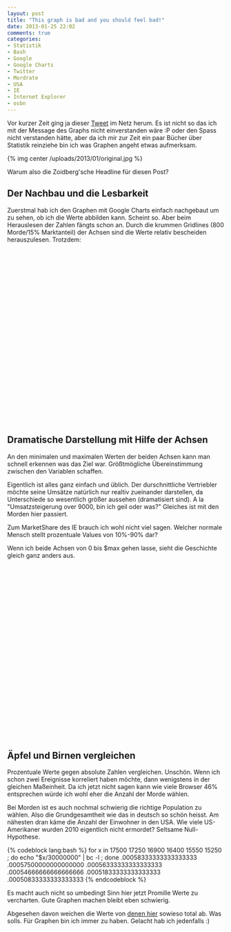 ```yaml
---
layout: post
title: "This graph is bad and you should feel bad!"
date: 2013-01-25 22:02
comments: true
categories:
- Statistik
- Bash
- Google
- Google Charts
- Twitter
- Mordrate
- USA
- IE
- Internet Explorer
- osbn
---
```


Vor kurzer Zeit ging ja dieser [Tweet](http://twitter.com/altonncf/status/293392615225823232) im Netz herum.
Es ist nicht so das ich mit der Message des Graphs nicht einverstanden wäre :P oder den Spass nicht verstanden hätte,
aber da ich mir zur Zeit ein paar Bücher über Statistik reinziehe bin ich was Graphen angeht etwas
aufmerksam.

{% img center /uploads/2013/01/original.jpg %}

Warum also die Zoidberg'sche Headline für diesen Post?

## Der Nachbau und die Lesbarkeit

Zuerstmal hab ich den Graphen mit Google Charts einfach nachgebaut um zu sehen,
ob ich die Werte abbilden kann. Scheint so. Aber beim Herauslesen der Zahlen fängts
schon an. Durch die krummen Gridlines (800 Morde/15% Marktanteil) der Achsen sind
die Werte relativ bescheiden herauszulesen. Trotzdem:

<script type="text/javascript" src="http://www.google.com/jsapi"></script>
<script type="text/javascript">
google.load('visualization', '1', {packages: ['corechart']});
</script>
<script type="text/javascript">
function drawVisualization() {
var data = new google.visualization.DataTable();
data.addColumn('string', 'Year');
data.addColumn('number', 'Murders in US');
data.addColumn('number', 'IE Marketshare in %');
data.addRow(["2006", 17500, 74]);
data.addRow(["2007", 17250, 71]);
data.addRow(["2008", 16900, 66]);
data.addRow(["2009", 16400, 48]);
data.addRow(["2010", 15550, 34]);
data.addRow(["2011", 15250, 32]);
new
google.visualization.LineChart(document.getElementById('rebuild')).
draw(data, {curveType: "function",width: 500, height: 400, title: "Internet Explorer vs. Murder Rate",
vAxes: {0: {logScale: false,minValue:14000},
1: {logScale: false,
minValue:15,maxValue:90}},
series:{
0:{targetAxisIndex:0},
0:{type: "bars", color: "#96d777"},
1:{targetAxisIndex:1,color: "#3399FF",lineWidth: 3,pointSize: 12}}}
);
}
google.setOnLoadCallback(drawVisualization);
</script>
<center>
<div id="rebuild" style="width: 500px; height: 400px;"></div>
</center>


## Dramatische Darstellung mit Hilfe der Achsen

An den minimalen und maximalen Werten der beiden Achsen kann man schnell
erkennen was das Ziel war. Größtmögliche Übereinstimmung zwischen
den Variablen schaffen.

Eigentlich ist alles ganz einfach und üblich. Der durschnittliche Vertriebler
möchte seine Umsätze natürlich nur realtiv zueinander darstellen, da Unterschiede
so wesentlich größer aussehen (dramatisiert sind). A la "Umsatzsteigerung over 9000, bin ich geil oder was?"
Gleiches ist mit den Morden hier passiert.

Zum MarketShare des IE brauch ich wohl nicht viel sagen.
Welcher normale Mensch stellt prozentuale Values von 10%-90% dar?

Wenn ich beide Achsen von 0 bis $max gehen lasse, sieht die Geschichte gleich
ganz anders aus.

<script type="text/javascript">
function drawVisualization() {
var data = new google.visualization.DataTable();
data.addColumn('string', 'Cats');
data.addColumn('number', 'Murders in US');
data.addColumn('number', 'IE Marketshare in %');
data.addRow(["2006", 17500, 74]);
data.addRow(["2007", 17250, 71]);
data.addRow(["2008", 16900, 66]);
data.addRow(["2009", 16400, 48]);
data.addRow(["2010", 15550, 34]);
data.addRow(["2011", 15250, 32]);
new
google.visualization.LineChart(document.getElementById('rightgraph')).
draw(data, {curveType: "function",width: 500, height: 400, title:
"Internet Explorer vs. Murder Rate",
vAxes: {0: {logScale: false,minValue:0},
1: {logScale: false,
minValue:0,maxValue:100}},
series:{
0:{targetAxisIndex:0},
0:{type: "bars", color: "#96d777"},
1:{targetAxisIndex:1,color: "#3399FF",lineWidth: 3,pointSize:12}}}
);
}
google.setOnLoadCallback(drawVisualization);
</script>
<center>
<div id="rightgraph" style="width: 500px; height: 400px;"></div>
</center>

## Äpfel und Birnen vergleichen

Prozentuale Werte gegen absolute Zahlen vergleichen. Unschön. Wenn ich schon
zwei Ereignisse korreliert haben möchte, dann wenigstens in der gleichen Maßeinheit.
Da ich jetzt nicht sagen kann wie viele Browser 46% entsprechen würde ich wohl
eher die Anzahl der Morde wählen.

Bei Morden ist es auch nochmal schwierig die richtige Population zu wählen. Also
die Grundgesamtheit wie das in deutsch so schön heisst. Am nähesten dran käme
die Anzahl der Einwohner in den USA. Wie viele US-Amerikaner wurden 2010
eigentlich nicht ermordet? Seltsame Null-Hypothese.

{% codeblock lang:bash %}
for x in 17500 17250 16900 16400 15550 15250 ; do echo "$x/30000000" | bc -l ; done
.00058333333333333333
.00057500000000000000
.00056333333333333333
.00054666666666666666
.00051833333333333333
.00050833333333333333
{% endcodeblock %}

Es macht auch nicht so umbedingt Sinn hier jetzt Promille Werte zu vercharten.
Gute Graphen machen bleibt eben schwierig.

Abgesehen davon weichen die Werte von [denen hier](http://projects.wsj.com/murderdata/#view=all)
sowieso total ab. Was solls. Für Graphen bin ich immer zu haben. Gelacht hab ich
jedenfalls :)
